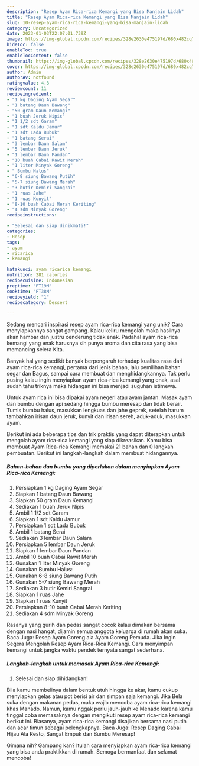 ```yaml
---
description: "Resep Ayam Rica-rica Kemangi yang Bisa Manjain Lidah"
title: "Resep Ayam Rica-rica Kemangi yang Bisa Manjain Lidah"
slug: 10-resep-ayam-rica-rica-kemangi-yang-bisa-manjain-lidah
category: Uncategorized
date: 2023-01-03T22:07:01.739Z
image: https://img-global.cpcdn.com/recipes/328e2630e475197d/680x482cq70/ayam-rica-rica-kemangi-foto-resep-utama.jpg
hideToc: false
enableToc: true
enableTocContent: false
thumbnail: https://img-global.cpcdn.com/recipes/328e2630e475197d/680x482cq70/ayam-rica-rica-kemangi-foto-resep-utama.jpg
cover: https://img-global.cpcdn.com/recipes/328e2630e475197d/680x482cq70/ayam-rica-rica-kemangi-foto-resep-utama.jpg
author: Admin
authorAv: notfound
ratingvalue: 4.3
reviewcount: 11
recipeingredient:
- "1 kg Daging Ayam Segar"
- "1 batang Daun Bawang"
- "50 gram Daun Kemangi"
- "1 buah Jeruk Nipis"
- "1 1/2 sdt Garam"
- "1 sdt Kaldu Jamur"
- "1 sdt Lada Bubuk"
- "1 batang Serai"
- "3 lembar Daun Salam"
- "5 lembar Daun Jeruk"
- "1 lembar Daun Pandan"
- "10 buah Cabai Rawit Merah"
- "1 liter Minyak Goreng"
- " Bumbu Halus"
- "6-8 siung Bawang Putih"
- "5-7 siung Bawang Merah"
- "3 butir Kemiri Sangrai"
- "1 ruas Jahe"
- "1 ruas Kunyit"
- "8-10 buah Cabai Merah Keriting"
- "4 sdm Minyak Goreng"
recipeinstructions:

- "Selesai dan siap dinikmati!"
categories:
- Resep
tags:
- ayam
- ricarica
- kemangi

katakunci: ayam ricarica kemangi 
nutrition: 281 calories
recipecuisine: Indonesian
preptime: "PT19M"
cooktime: "PT38M"
recipeyield: "1"
recipecategory: Dessert

---
```





Sedang mencari inspirasi resep ayam rica-rica kemangi yang unik? Cara menyiapkannya sangat gampang. Kalau keliru mengolah maka hasilnya akan hambar dan justru cenderung tidak enak. Padahal ayam rica-rica kemangi yang enak harusnya sih punya aroma dan cita rasa yang bisa memancing selera Kita.





Banyak hal yang sedikit banyak berpengaruh terhadap kualitas rasa dari ayam rica-rica kemangi, pertama dari jenis bahan, lalu pemilihan bahan segar dan Bagus, sampai cara membuat dan menghidangkannya. Tak perlu pusing kalau ingin menyiapkan ayam rica-rica kemangi yang enak,      asal sudah tahu triknya maka hidangan ini bisa menjadi suguhan istimewa.














Untuk ayam rica ini bisa dipakai ayam negeri atau ayam jantan. Masak ayam dan bumbu dengan api sedang hingga bumbu meresap dan tidak berair. Tumis bumbu halus, masukkan lengkuas dan jahe geprek, setelah harum tambahkan irisan daun jeruk, kunyit dan irisan sereh, aduk-aduk, masukkan ayam.






Berikut ini ada beberapa tips dan trik praktis yang dapat diterapkan untuk mengolah ayam rica-rica kemangi yang siap dikreasikan. Kamu bisa membuat Ayam Rica-rica Kemangi memakai 21 bahan dan 0 langkah pembuatan. Berikut ini langkah-langkah dalam membuat hidangannya.

<!--inarticleads1-->

##### Bahan-bahan dan bumbu yang diperlukan dalam menyiapkan Ayam Rica-rica Kemangi:

1. Persiapkan 1 kg Daging Ayam Segar
1. Siapkan 1 batang Daun Bawang
1. Siapkan 50 gram Daun Kemangi
1. Sediakan 1 buah Jeruk Nipis
1. Ambil 1 1/2 sdt Garam
1. Siapkan 1 sdt Kaldu Jamur
1. Persiapkan 1 sdt Lada Bubuk
1. Ambil 1 batang Serai
1. Sediakan 3 lembar Daun Salam
1. Persiapkan 5 lembar Daun Jeruk
1. Siapkan 1 lembar Daun Pandan
1. Ambil 10 buah Cabai Rawit Merah
1. Gunakan 1 liter Minyak Goreng
1. Gunakan  Bumbu Halus:
1. Gunakan 6-8 siung Bawang Putih
1. Gunakan 5-7 siung Bawang Merah
1. Sediakan 3 butir Kemiri Sangrai
1. Siapkan 1 ruas Jahe
1. Siapkan 1 ruas Kunyit
1. Persiapkan 8-10 buah Cabai Merah Keriting
1. Sediakan 4 sdm Minyak Goreng


Rasanya yang gurih dan pedas sangat cocok kalau dimakan bersama dengan nasi hangat, dijamin semua anggota keluarga di rumah akan suka. Baca Juga: Resep Ayam Goreng ala Ayam Goreng Pemuda. Jika Ingin Segera Mengolah Resep Ayam Rica-Rica Kemangi. Cara menyimpan kemangi untuk jangka waktu pendek ternyata sangat sederhana. 

<!--inarticleads2-->

##### Langkah-langkah untuk memasak Ayam Rica-rica Kemangi:


1. Selesai dan siap dihidangkan!

Bila kamu membelinya dalam bentuk utuh hingga ke akar, kamu cukup menyiapkan gelas atau pot berisi air dan simpan saja kemangi. Jika Bela suka dengan makanan pedas, maka wajib mencoba ayam rica-rica kemangi khas Manado. Namun, kamu nggak perlu jauh-jauh ke Menado karena kamu tinggal coba memasaknya dengan mengikuti resep ayam rica-rica kemangi berikut ini. Biasanya, ayam rica-rica kemangi disajikan bersama nasi putih dan acar timun sebagai pelengkapnya. Baca Juga: Resep Daging Cabai Hijau Ala Resto, Sangat Empuk dan Bumbu Meresap! 

Gimana nih? Gampang kan? Itulah cara menyiapkan ayam rica-rica kemangi yang bisa anda praktikkan di rumah. Semoga bermanfaat dan selamat mencoba!
